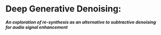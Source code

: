 # Deep Generative Denoising: 
***An exploration of re-synthesis as an alternative to subtractive denoising for audio signal enhancement***
